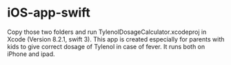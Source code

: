 # iOS-app-swift
Copy those two folders and run TylenolDosageCalculator.xcodeproj in Xcode (Version 8.2.1, swift 3). This app is created especially for parents with kids to give correct dosage of Tylenol in case of fever. It runs both on iPhone and ipad.

